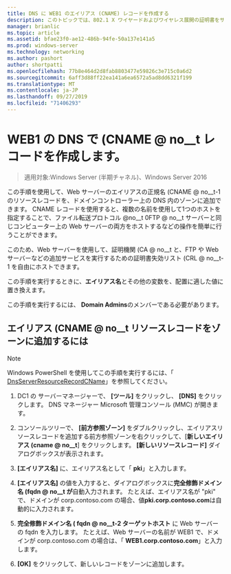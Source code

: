 ```yaml
---
title: DNS に WEB1 のエイリアス (CNAME) レコードを作成する
description: このトピックでは、802.1 X ワイヤードおよびワイヤレス展開の証明書をサーバーのデプロイ ガイドの一部
manager: brianlic
ms.topic: article
ms.assetid: bfae23f0-ae12-486b-94fe-50a137e141a5
ms.prod: windows-server
ms.technology: networking
ms.author: pashort
author: shortpatti
ms.openlocfilehash: 77b8e464d2d8fab8803477e59826c3e715c0a6d2
ms.sourcegitcommit: 6aff3d88ff22ea141a6ea6572a5ad8dd6321f199
ms.translationtype: MT
ms.contentlocale: ja-JP
ms.lasthandoff: 09/27/2019
ms.locfileid: "71406293"
---
```

# <a name="create-an-alias-cname-record-in-dns-for-web1"></a>WEB1 の DNS で \(CNAME @ no__t レコードを作成します。

>適用対象:Windows Server (半期チャネル)、Windows Server 2016

この手順を使用して、Web サーバーのエイリアスの正規名 \(CNAME @ no__t-1 のリソースレコードを、ドメインコントローラー上の DNS 内のゾーンに追加できます。 CNAME レコードを使用すると、複数の名前を使用して1つのホストを指定することで、ファイル転送プロトコル @no__t 0FTP @ no__t サーバーと同じコンピューター上の Web サーバーの両方をホストするなどの操作を簡単に行うことができます。   
  
このため、Web サーバーを使用して、証明機関 \(CA @ no__t と、FTP や Web サーバーなどの追加サービスを実行するための証明書失効リスト \(CRL @ no__t-1 を自由にホストできます。  
  
この手順を実行するときに、**エイリアス名**とその他の変数を、配置に適した値に置き換えます。  
  
この手順を実行するには、 **Domain Admins**のメンバーである必要があります。  
  
## <a name="to-add-an-alias-cname-resource-record-to-a-zone"></a>エイリアス \(CNAME @ no__t リソースレコードをゾーンに追加するには  
  
>[!NOTE]  
>Windows PowerShell を使用してこの手順を実行するには、「 [DnsServerResourceRecordCName](https://technet.microsoft.com/library/jj649894(v=wps.630).aspx)」を参照してください。  
  
1.  DC1 の サーバーマネージャーで、 **[ツール]** をクリックし、 **[DNS]** をクリックします。 DNS マネージャー Microsoft 管理コンソール (MMC) が開きます。  
  
2.  コンソールツリーで、 **[前方参照ゾーン]** をダブルクリックし、エイリアスリソースレコードを追加する前方参照ゾーンを右クリックして、[**新しいエイリアス \(cname @ no__t**] をクリックします。 **[新しいリソースレコード]** ダイアログボックスが表示されます。  
  
3.  **[エイリアス名]** に、エイリアス名として「 **pki**」と入力します。  
  
4.  **[エイリアス名]** の値を入力すると、ダイアログボックスに**完全修飾ドメイン名 \(fqdn @ no__t が**自動入力されます。 たとえば、エイリアス名が "pki" で、ドメインが corp.contoso.com の場合、値**pki.corp.contoso.com**は自動的に入力されます。  
  
5.  **完全修飾ドメイン名 \( fqdn @ no__t-2 ターゲットホスト** に Web サーバーの fqdn を入力します。 たとえば、Web サーバーの名前が WEB1 で、ドメインが corp.contoso.com の場合は、「 **WEB1.corp.contoso.com**」と入力します。  
  
6.  **[OK]** をクリックして、新しいレコードをゾーンに追加します。  
  

